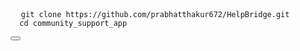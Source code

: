 <pre>
  <code id="clone-command">git clone https://github.com/prabhatthakur672/HelpBridge.git
  cd community_support_app</code>
</pre>
<button onclick="copyToClipboard('#clone-command')"></button>
